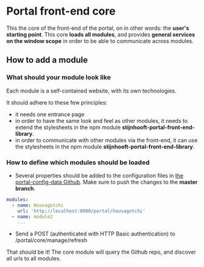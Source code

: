 # Portal front-end core
This the core of the front-end of the portal, on in other words: the **user's starting point**. This core **loads all modules**, and provides **general services on the window scope** in order to be able to communicate across modules.

## How to add a module
### What should your module look like
Each module is a self-contained website, with its own technologies.

It should adhere to these few principles:
* it needs one entrance page
* in order to have the same look and feel as other modules, it needs to extend the stylesheets in the npm module **stijnhooft-portal-front-end-library**.
* in order to communicate with other modules via the front-end, it can use the stylesheets in the npm module **stijnhooft-portal-front-end-library**.

### How to define which modules should be loaded
- Several properties should be added to the configuration files in [the portal-config-data Github](https://github.com/stainii/portal-config-data). Make sure to push the changes to the **master branch**.

````yaml
modules:
  - name: Housagotchi
    url: 'http://localhost:8080/portal/housagotchi'
  - name: module2
    ...
````
- Send a POST (authenticated with HTTP Basic authentication) to /portal/core/manage/refresh

That should be it! The core module will query the Github repo, and discover all urls to all modules. 